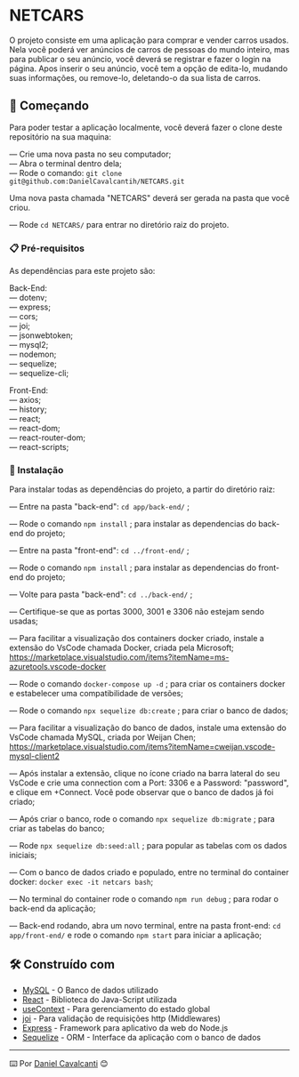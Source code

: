 # NETCARS

O projeto consiste em uma aplicação para comprar e vender carros usados. Nela você poderá ver anúncios de carros de pessoas do mundo inteiro, mas para publicar o seu anúncio, você deverá se registrar e fazer o login na página. Apos inserir o seu anúncio, você tem a opção de edita-lo, mudando suas informações, ou remove-lo, deletando-o da sua lista de carros.

## 🚀 Começando


Para poder testar a aplicação localmente, você deverá fazer o clone deste repositório na sua maquina:

— Crie uma nova pasta no seu computador;<br />
— Abra o terminal dentro dela;<br />
— Rode o comando: `git clone git@github.com:DanielCavalcantih/NETCARS.git`<br />

Uma nova pasta chamada "NETCARS" deverá ser gerada na pasta que você criou.

— Rode `cd NETCARS/` para entrar no diretório raiz do projeto.


### 📋 Pré-requisitos


As dependências para este projeto são:<br />

  Back-End:<br />
    — dotenv;<br />
    — express;<br />
    — cors;<br />
    — joi;<br />
    — jsonwebtoken;<br />
    — mysql2;<br />
    — nodemon;<br />
    — sequelize;<br />
    — sequelize-cli;<br />
    
  Front-End:<br />
    — axios;<br />
    — history;<br />
    — react;<br />
    — react-dom;<br />
    — react-router-dom;<br />
    — react-scripts;<br />


### 🔧 Instalação


Para instalar todas as dependências do projeto, a partir do diretório raiz:

— Entre na pasta "back-end": `cd app/back-end/` ;

— Rode o comando `npm install` ; para instalar as dependencias do back-end do projeto;

— Entre na pasta "front-end": `cd ../front-end/` ;

— Rode o comando `npm install` ; para instalar as dependencias do front-end do projeto;

— Volte para pasta "back-end": `cd ../back-end/` ;

— Certifique-se que as portas 3000, 3001 e 3306 não estejam sendo usadas;

— Para facilitar a visualização dos containers docker criado, instale a extensão do VsCode chamada Docker, criada pela Microsoft;
https://marketplace.visualstudio.com/items?itemName=ms-azuretools.vscode-docker

— Rode o comando `docker-compose up -d` ; para criar os containers docker e estabelecer  uma compatibilidade de versões;

— Rode o comando `npx sequelize db:create` ; para criar o banco de dados;

— Para facilitar a visualização do banco de dados, instale uma extensão do VsCode chamada MySQL, criada por Weijan Chen;
https://marketplace.visualstudio.com/items?itemName=cweijan.vscode-mysql-client2

— Após instalar a extensão, clique no ícone criado na barra lateral do seu VsCode e crie uma connection com a Port: 3306 e a Password: "password", e clique em +Connect. Você pode observar que o banco de dados já foi criado;

— Após criar o banco, rode o comando `npx sequelize db:migrate` ; para criar as tabelas do banco;

— Rode `npx sequelize db:seed:all` ; para popular as tabelas com os dados iniciais;

— Com o banco de dados criado e populado, entre no terminal do container docker: `docker exec -it netcars bash`;

— No terminal do container rode o comando `npm run debug` ; para rodar o back-end da aplicação;

— Back-end rodando, abra um novo terminal, entre na pasta front-end: `cd app/front-end/` e rode o comando `npm start` para iniciar a aplicação;


## 🛠️ Construído com


* [MySQL](https://dev.mysql.com/doc/) - O Banco de dados utilizado
* [React](https://pt-br.reactjs.org/docs/getting-started.html) - Biblioteca do Java-Script utilizada
* [useContext](https://reactjs.org/docs/context.html) - Para gerenciamento do estado global
* [joi](https://joi.dev/api/?v=17.7.0) - Para validação de requisições http (Middlewares)
* [Express](https://expressjs.com/pt-br/starter/installing.html) - Framework para aplicativo da web do Node.js
* [Sequelize](https://sequelize.org/docs/v6/getting-started/) - ORM - Interface da aplicação com o banco de dados


---
⌨️ Por [Daniel Cavalcanti](https://gist.github.com/lohhans) 😊
